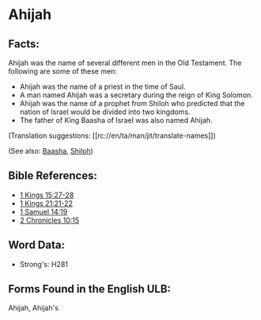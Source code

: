 # Ahijah

## Facts:

Ahijah was the name of several different men in the Old Testament. The following are some of these men:

* Ahijah was the name of a priest in the time of Saul.
* A man named Ahijah was a secretary during the reign of King Solomon.
* Ahijah was the name of a prophet from Shiloh who predicted that the nation of Israel would be divided into two kingdoms.
* The father of King Baasha of Israel was also named Ahijah.

(Translation suggestions: [[rc://en/ta/man/jit/translate-names]])

(See also: [Baasha](../names/baasha.md), [Shiloh](../names/shiloh.md))

## Bible References:

* [1 Kings 15:27-28](rc://en/tn/help/1ki/15/27)
* [1 Kings 21:21-22](rc://en/tn/help/1ki/21/21)
* [1 Samuel 14:19](rc://en/tn/help/1sa/14/19)
* [2 Chronicles 10:15](rc://en/tn/help/2ch/10/15)

## Word Data:

* Strong's: H281

## Forms Found in the English ULB:

Ahijah, Ahijah's

